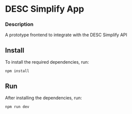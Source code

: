# DESC Simplify App 

### Description

A prototype frontend to integrate with the DESC Simplify API

## Install
To install the required dependencies, run:

```
npm install
```

## Run
After installing the dependencies, run:
```
npm run dev
```

